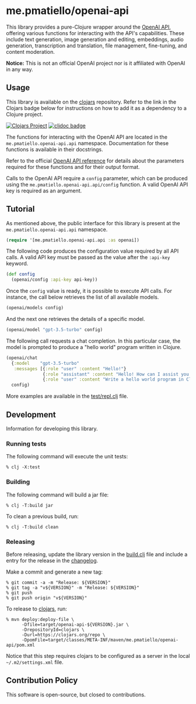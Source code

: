 # me.pmatiello/openai-api

This library provides a pure-Clojure wrapper around the
[OpenAI API](https://platform.openai.com), offering various functions for interacting
with the API's capabilities. These include text generation, image generation and
editing, embeddings, audio generation, transcription and translation, file management,
fine-tuning, and content moderation.

**Notice:** This is not an official OpenAI project nor is it affiliated with
OpenAI in any way.

## Usage

This library is available on the [clojars](https://clojars.org) repository. Refer to
the link in the Clojars badge below for instructions on how to add it as a dependency 
to a Clojure project.

[![Clojars Project](https://img.shields.io/clojars/v/me.pmatiello/openai-api.svg)](https://clojars.org/me.pmatiello/openai-api)
[![cljdoc badge](https://cljdoc.org/badge/me.pmatiello/openai-api)](https://cljdoc.org/d/me.pmatiello/openai-api)

The functions for interacting with the OpenAI API are located in the 
`me.pmatiello.openai-api.api` namespace. Documentation for these functions is available
in their docstrings.

Refer to the official
[OpenAI API reference](https://platform.openai.com/docs/api-reference) for details
about the parameters required for these functions and for their output format.

Calls to the OpenAI API require a `config` parameter, which can be produced 
using the `me.pmatiello.openai-api.api/config` function. A valid OpenAI API key
is required as an argument.

## Tutorial

As mentioned above, the public interface for this library is present at the
`me.pmatiello.openai-api.api` namespace.

```clj
(require '[me.pmatiello.openai-api.api :as openai])
```

The following code produces the configuration value required by all API calls. A valid
API key must be passed as the value after the `:api-key` keyword.

```clj
(def config
  (openai/config :api-key api-key))
```

Once the `config` value is ready, it is possible to execute API calls. For instance, 
the call below retrieves the list of all available models.

```clj
(openai/models config)
```

And the next one retrieves the details of a specific model.

```clj
(openai/model "gpt-3.5-turbo" config)
```

The following call requests a chat completion. In this particular case, the model is
prompted to produce a "hello world" program written in Clojure.

```clj
(openai/chat
  {:model    "gpt-3.5-turbo"
   :messages [{:role "user" :content "Hello!"}
              {:role "assistant" :content "Hello! How can I assist you today?"}
              {:role "user" :content "Write a hello world program in Clojure."}]}
  config)
```

More examples are available in the [test/repl.clj](test/repl.clj) file.

## Development

Information for developing this library.

### Running tests

The following command will execute the unit tests:

```
% clj -X:test
```

### Building

The following command will build a jar file:

```
% clj -T:build jar
```

To clean a previous build, run:

```
% clj -T:build clean
```

### Releasing

Before releasing, update the library version in the [build.clj](./build.clj) file and
include a entry for the release in the [changelog](./CHANGELOG.md).

Make a commit and generate a new tag:

```
% git commit -a -m "Release: ${VERSION}"
% git tag -a "v${VERSION}" -m "Release: ${VERSION}"
% git push
% git push origin "v${VERSION}" 
```

To release to [clojars](https://clojars.org), run:

```
% mvn deploy:deploy-file \
      -Dfile=target/openai-api-${VERSION}.jar \
      -DrepositoryId=clojars \
      -Durl=https://clojars.org/repo \
      -DpomFile=target/classes/META-INF/maven/me.pmatiello/openai-api/pom.xml
```

Notice that this step requires clojars to be configured as a server in the local
`~/.m2/settings.xml` file.

## Contribution Policy

This software is open-source, but closed to contributions.
